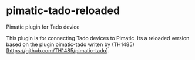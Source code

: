# pimatic-tado-reloaded
Pimatic plugin for Tado device

This plugin is for connecting Tado devices to Pimatic. Its a reloaded version based on the plugin pimatic-tado writen by (TH1485)[https://github.com/TH1485/pimatic-tado].


